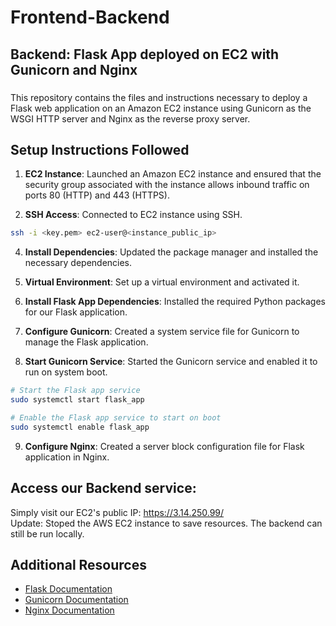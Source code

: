 # Frontend-Backend
## Backend: Flask App deployed on EC2 with Gunicorn and Nginx


### 

This repository contains the files and instructions necessary to deploy a Flask web application on an Amazon EC2 instance using Gunicorn as the WSGI HTTP server and Nginx as the reverse proxy server.

## Setup Instructions Followed

1. **EC2 Instance**: Launched an Amazon EC2 instance and ensured that the security group associated with the instance allows inbound traffic on ports 80 (HTTP) and 443 (HTTPS).

3. **SSH Access**: Connected to EC2 instance using SSH. 
```bash
ssh -i <key.pem> ec2-user@<instance_public_ip>
```

4. **Install Dependencies**: Updated the package manager and installed the necessary dependencies.

5. **Virtual Environment**: Set up a virtual environment and activated it.

6. **Install Flask App Dependencies**: Installed the required Python packages for our Flask application.

7. **Configure Gunicorn**: Created a system service file for Gunicorn to manage the Flask application.

8. **Start Gunicorn Service**: Started the Gunicorn service and enabled it to run on system boot.
```bash
# Start the Flask app service
sudo systemctl start flask_app

# Enable the Flask app service to start on boot
sudo systemctl enable flask_app
```

9. **Configure Nginx**: Created a server block configuration file for Flask application in Nginx.



## Access our Backend service: 
Simply visit our EC2's public IP: https://3.14.250.99/
<br> Update: Stoped the AWS EC2 instance to save resources. The backend can still be run locally.

## Additional Resources
- [Flask Documentation](https://flask.palletsprojects.com/en/2.1.x/)
- [Gunicorn Documentation](https://docs.gunicorn.org/en/stable/)
- [Nginx Documentation](https://nginx.org/en/docs/)

